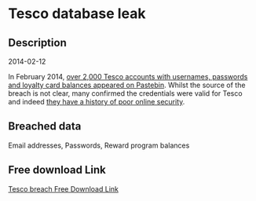 # Tesco database leak

## Description

2014-02-12

In February 2014, <a href="http://www.bbc.co.uk/news/technology-26171130" target="_blank" rel="noopener">over 2,000 Tesco accounts with usernames, passwords and loyalty card balances appeared on Pastebin</a>. Whilst the source of the breach is not clear, many confirmed the credentials were valid for Tesco and indeed <a href="http://www.troyhunt.com/2012/07/lessons-in-website-security-anti.html" target="_blank" rel="noopener"> they have a history of poor online security</a>.

## Breached data

Email addresses, Passwords, Reward program balances

## Free download Link

[Tesco breach Free Download Link](https://tinyurl.com/2b2k277t)